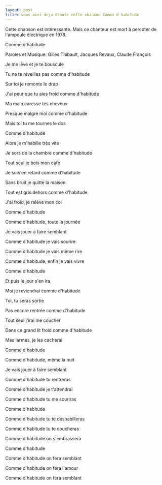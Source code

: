 ```yaml
---
layout: post
title: vous avez deja écouté cette chanson Comme d habitude
---
```


Cette chanson est intéressante. Mais ce chanteur est mort à percoter de l'ampoule électrique en 1978.

Comme d'habitude

Paroles et Musique: Gilles Thibault, Jacques Revaux, Claude François

Je me lève et je te bouscule

Tu ne te réveilles pas comme d'habitude

Sur toi je remonte le drap

J'ai peur que tu aies froid comme d'habitude

Ma main caresse tes cheveux

Presque malgré moi comme d'habitude

Mais toi tu me tournes le dos

Comme d'habitude

Alors je m'habille très vite

Je sors de la chambre comme d'habitude

Tout seul je bois mon café

Je suis en retard comme d'habitude

Sans bruit je quitte la maison

Tout est gris dehors comme d'habitude

J'ai froid, je relève mon col

Comme d'habitude

Comme d'habitude, toute la journée

Je vais jouer à faire semblant

Comme d'habitude je vais sourire

Comme d'habitude je vais même rire

Comme d'habitude, enfin je vais vivre

Comme d'habitude

Et puis le jour s'en ira

Moi je reviendrai comme d'habitude

Toi, tu seras sortie

Pas encore rentrée comme d'habitude

Tout seul j'irai me coucher

Dans ce grand lit froid comme d'habitude

Mes larmes, je les cacherai

Comme d'habitude

Comme d'habitude, même la nuit

Je vais jouer à faire semblant

Comme d'habitude tu rentreras

Comme d'habitude je t'attendrai

Comme d'habitude tu me souriras

Comme d'habitude

Comme d'habitude tu te déshabilleras

Comme d'habitude tu te coucheras

Comme d'habitude on s'embrassera

Comme d'habitude

Comme d'habitude on fera semblant

Comme d'habitude on fera l'amour

Comme d'habitude on fera semblant
